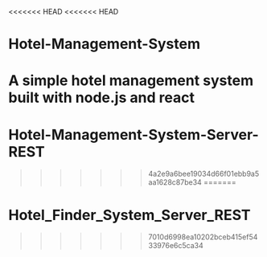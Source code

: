 <<<<<<< HEAD
<<<<<<< HEAD
# Hotel-Management-System

A simple hotel management system built with node.js and react
=======
# Hotel-Management-System-Server-REST
>>>>>>> 4a2e9a6bee19034d66f01ebb9a5aa1628c87be34
=======
# Hotel_Finder_System_Server_REST
>>>>>>> 7010d6998ea10202bceb415ef5433976e6c5ca34
